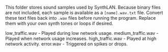 This folder stores sound samples used by SynthLAN. Because binary
files are not included, each sample is available as a `[name].wav.txt`
file. Convert these text files back into `.wav` files before running
the program. Replace them with your own synth tones or loops if
desired.

low_traffic.wav    - Played during low network usage.
medium_traffic.wav - Played when network usage increases.
high_traffic.wav   - Played at high network activity.
error.wav          - Triggered on spikes or drops.
